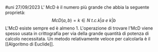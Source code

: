 #uni 27/09/2023
L' McD è il numero più grande che abbia la seguente proprietà:$$McD(a,b) = k \in N \ t.c. k |a\ e\ k|b$$L'McD esiste sempre ed è almeno 1.
L'operazione di trovare l'McD viene spesso usata in crittografia per via della grande quantità di potenza di calcolo necessitata.
Un metodo relativamente veloce per calcolarla è il [[Algoritmo di Euclide]].